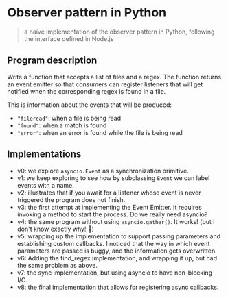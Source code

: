 # Observer pattern in Python
> a naive implementation of the observer pattern in Python, following the interface defined in Node.js

## Program description

Write a function that accepts a list of files and a regex. The function returns an event emitter so that consumers can register listeners that will get notified when the corresponding regex is found in a file.

This is information about the events that will be produced:
+ `"fileread"`: when a file is being read
+ `"found"`: when a match is found
+ `"error"`: when an error is found while the file is being read


## Implementations

+ v0: we explore `asyncio.Event` as a synchronization primitive.
+ v1: we keep exploring to see how by subclassing `Event` we can label events with a name.
+ v2: illustrates that if you await for a listener whose event is never triggered the program does not finish.
+ v3: the first attempt at implementing the Event Emitter. It requires invoking a method to start the process. Do we really need asyncio?
+ v4: the same program without using `asyncio.gather()`. It works! (but I don't know exactly why! 🤔)
+ v5: wrapping up the implementation to support passing parameters and establishing custom callbacks. I noticed that the way in which event parameters are passed is buggy, and the information gets overwritten.
+ v6: Adding the find_regex implementation, and wrapping it up, but had the same problem as above.
+ v7: the sync implementation, but using asyncio to have non-blocking I/O.
+ v8: the final implementation that allows for registering async callbacks.